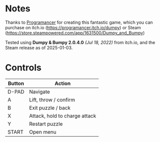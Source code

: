 # Notes

Thanks to [Programancer](https://programancer.itch.io) for creating this fantastic game, which you can purchase on itch.io (https://programancer.itch.io/dumpy) or Steam (https://store.steampowered.com/app/1631500/Dumpy_and_Bumpy)

Tested using **Dumpy & Bumpy 2.0.4.0** *(Jul 18, 2022)* from itch.io, and the Steam release as of 2025-01-03.


# Controls

| Button | Action                        |
| ------ | ----------------------------- |
| D-PAD  | Navigate                      |
| A      | Lift, throw / confirm         |
| B      | Exit puzzle / back            |
| X      | Attack, hold to charge attack |
| Y      | Restart puzzle                |
| START  | Open menu                     |


